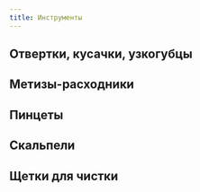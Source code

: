 ```yaml
---
title: Инструменты
---
```



## Отвертки, кусачки, узкогубцы



## Метизы-расходники


## Пинцеты



## Скальпели



## Щетки для чистки